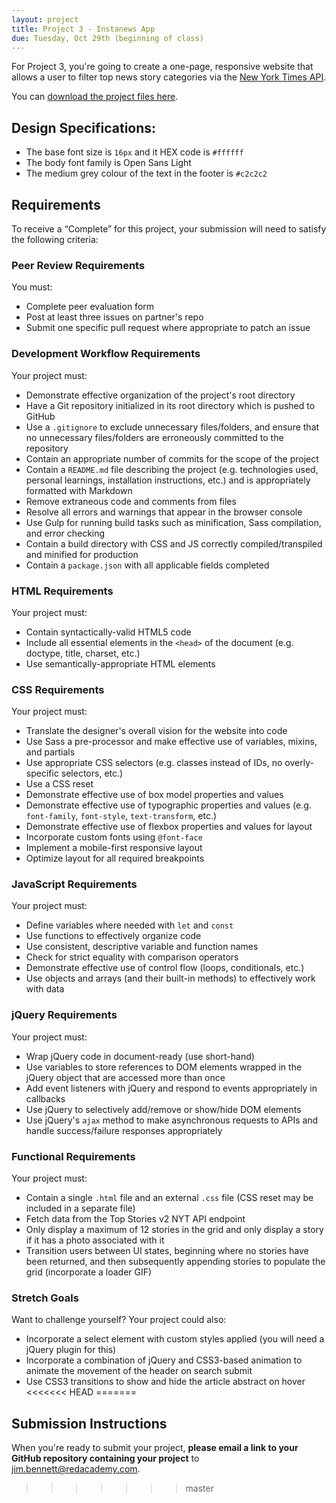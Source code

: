 ```yaml
---
layout: project
title: Project 3 - Instanews App
due: Tuesday, Oct 29th (beginning of class)
---
```


For Project 3, you're going to create a one-page, responsive website that allows a user to filter top news story categories via the [New York Times API](http://developer.nytimes.com/docs/top_stories_api/).

You can [download the project files here](https://s3-us-west-2.amazonaws.com/red-wdp/project-files/project-02.zip).

## Design Specifications:

- The base font size is `16px` and it HEX code is `#ffffff`
- The body font family is Open Sans Light
- The medium grey colour of the text in the footer is `#c2c2c2`

## Requirements

To receive a “Complete” for this project, your submission will need to satisfy the following criteria:

### Peer Review Requirements

You must:

- Complete peer evaluation form
- Post at least three issues on partner's repo
- Submit one specific pull request where appropriate to patch an issue

### Development Workflow Requirements

Your project must:

- Demonstrate effective organization of the project's root directory
- Have a Git repository initialized in its root directory which is pushed to GitHub
- Use a `.gitignore` to exclude unnecessary files/folders, and ensure that no unnecessary files/folders are erroneously committed to the repository
- Contain an appropriate number of commits for the scope of the project
- Contain a `README.md` file describing the project (e.g. technologies used, personal learnings, installation instructions, etc.) and is appropriately formatted with Markdown
- Remove extraneous code and comments from files
- Resolve all errors and warnings that appear in the browser console
- Use Gulp for running build tasks such as minification, Sass compilation, and error checking
- Contain a build directory with CSS and JS correctly compiled/transpiled and minified for production
- Contain a `package.json` with all applicable fields completed

### HTML Requirements

Your project must:

- Contain syntactically-valid HTML5 code
- Include all essential elements in the `<head>` of the document (e.g. doctype, title, charset, etc.)
- Use semantically-appropriate HTML elements

### CSS Requirements

Your project must:

- Translate the designer's overall vision for the website into code
- Use Sass a pre-processor and make effective use of variables, mixins, and partials
- Use appropriate CSS selectors (e.g. classes instead of IDs, no overly-specific selectors, etc.)
- Use a CSS reset
- Demonstrate effective use of box model properties and values
- Demonstrate effective use of typographic properties and values (e.g. `font-family`, `font-style`, `text-transform`, etc.)
- Demonstrate effective use of flexbox properties and values for layout
- Incorporate custom fonts using `@font-face`
- Implement a mobile-first responsive layout
- Optimize layout for all required breakpoints

### JavaScript Requirements

Your project must:

- Define variables where needed with `let` and `const`
- Use functions to effectively organize code
- Use consistent, descriptive variable and function names
- Check for strict equality with comparison operators
- Demonstrate effective use of control flow (loops, conditionals, etc.)
- Use objects and arrays (and their built-in methods) to effectively work with data

### jQuery Requirements

Your project must:

- Wrap jQuery code in document-ready (use short-hand)
- Use variables to store references to DOM elements wrapped in the jQuery object that are accessed more than once
- Add event listeners with jQuery and respond to events appropriately in callbacks
- Use jQuery to selectively add/remove or show/hide DOM elements
- Use jQuery's `ajax` method to make asynchronous requests to APIs and handle success/failure responses appropriately

### Functional Requirements

Your project must:

- Contain a single `.html` file and an external `.css` file (CSS reset may be included in a separate file)
- Fetch data from the Top Stories v2 NYT API endpoint
- Only display a maximum of 12 stories in the grid and only display a story if it has a photo associated with it
- Transition users between UI states, beginning where no stories have been returned, and then subsequently appending stories to populate the grid (incorporate a loader GIF)

### Stretch Goals

Want to challenge yourself? Your project could also:

- Incorporate a select element with custom styles applied (you will need a jQuery plugin for this)
- Incorporate a combination of jQuery and CSS3-based animation to animate the movement of the header on search submit
- Use CSS3 transitions to show and hide the article abstract on hover
<<<<<<< HEAD
=======

## Submission Instructions

When you're ready to submit your project, **please email a link to your GitHub repository containing your project** to jim.bennett@redacademy.com.
>>>>>>> master
